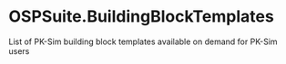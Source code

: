 # OSPSuite.BuildingBlockTemplates
List of PK-Sim building block templates available on demand for PK-Sim users
